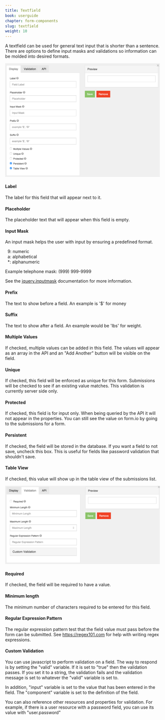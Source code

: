 ```yaml
---
title: Textfield
book: userguide
chapter: form-components
slug: textfield
weight: 10
---
```

<p>A textfield can be used for general text input that is shorter than a sentence. There are options to define input masks and validations so information can be molded into desired formats.</p>
<img src="/assets/img/textfield-display.png">
<h4>Label</h4>
<p>The label for this field that will appear next to it.</p>
<h4>Placeholder</h4>
<p>The placeholder text that will appear when this field is empty.</p>
<h4>Input Mask</h4>
<p>An input mask helps the user with input by ensuring a predefined format.</p>

<p>
  &nbsp;&nbsp;9: numeric<br />
  &nbsp;&nbsp;a: alphabetical<br />
  &nbsp;&nbsp;*: alphanumeric<br />
</p>

  Example telephone mask: (999) 999-9999
<p>See the <a href="https://github.com/RobinHerbots/jquery.inputmask" target="_blank">jquery.inputmask</a> documentation for more information.</p>
<h4>Prefix</h4>
<p>The text to show before a field. An example is '$' for money</p>
<h4>Suffix</h4>
<p>The text to show after a field. An example would be 'lbs' for weight.</p>
<h4>Multiple Values</h4>
<p>If checked, multiple values can be added in this field. The values will appear as an array in the API and an "Add Another" button will be visible on the field.</p>
<h4>Unique</h4>
<p>If checked, this field will be enforced as unique for this form. Submissions will be checked to see if an existing value matches. This validation is currently server side only.</p>
<h4>Protected</h4>
<p>If checked, this field is for input only. When being queried by the API it will not appear in the properties. You can still see the value on form.io by going to the submissions for a form.</p>
<h4>Persistent</h4>
<p>If checked, the field will be stored in the database. If you want a field to not save, uncheck this box. This is useful for fields like password validation that shouldn't save.</p>
<h4>Table View</h4>
<p>If checked, this value will show up in the table view of the submissions list.</p>
<img src="/assets/img/textfield-validation.png">
<h4>Required</h4>
<p>If checked, the field will be required to have a value.</p>
<h4>Minimum length</h4>
<p>The minimum number of characters required to be entered for this field.</p>
<h4>Regular Expression Pattern</h4>
<p>The regular expression pattern test that the field value must pass before the form can be submitted. See <a href="https://regex101.com" target="_blank">https://regex101.com</a> for help with writing regex expressions.</p>
<h4>Custom Validation</h4>
<p>You can use javascript to perform validation on a field. The way to respond is by setting the "valid" variable. If it is set to "true" then the validation passes. If you set it to a string, the validation fails and the validation message is set to whatever the "valid" variable is set to.</p>
<p>In addition, "input" variable is set to the value that has been entered in the field. The "component" variable is set to the definition of the field.</p>
<p>You can also reference other resources and properties for validation. For example, if there is a user resource with a password field, you can use its value with "user.password"</p>
